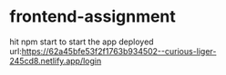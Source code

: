 # frontend-assignment
hit npm start to start the app
deployed url:https://62a45bfe53f2f1763b934502--curious-liger-245cd8.netlify.app/login
